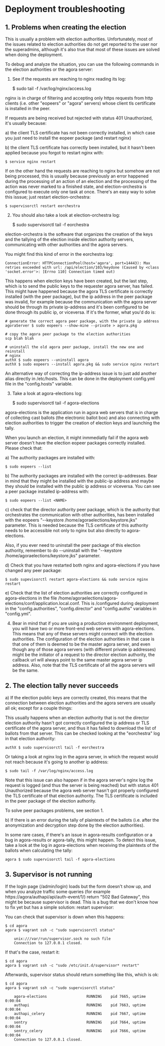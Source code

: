 # Deployment troubleshooting

## 1. Problems when creating the election

This is usually a problem with election authorities. Unfortunately, most of the
issues related to election authorities do not get reported to the user nor the
superadmins, although it's also true that most of these issues are solved when
doing the deployment.

To debug and analyze the situation, you can use the following commands in the
election authorities or the agora server:

1. See if the requests are reaching to nginx reading its log:

    $ sudo tail -f /var/log/nginx/access.log

nginx is in charge of filtering and accepting only https requests from http
clients (i.e. other "eopeers" or "agora" servers) whose client tls certificate
is installed in the peer.

If requests are being received but rejected with status 401 Unauthorized, it's
usually because:

a) the client TLS certificate has not been correctly installed, in which case
you just need to install the eopeer package (and restart nginx)

b) the client TLS certificate has correctly been installed, but it hasn't been
applied because you forgot to restart nginx with:

    $ service nginx restart

If on the other hand the requests are reaching to nginx but somehow are not
being processed, this is usually because previously an error happened during the
processing of an action of an election and the processing of the action was
never marked to a finished state, and election-orchestra is configured to
execute only one task at once. There's an easy way to solve this isssue; just
restart election-orchestra:

    $ supervisorctl restart eorchestra

2. You should also take a look at election-orchestra log:

    $ sudo supervisorctl tail -f eorchestra

election-orchestra is the software that organizes the creation of the keys
and the tallying of the election inside election authority servers,
communicating with other authorities and the agora servers.

You might find this kind of error in the eorchestra log:

    ConnectionError: HTTPConnectionPool(host='agora', port=14443): Max retries exceeded with url: /api/election/103/keydone (Caused by <class 'socket.error'>: [Errno 110] Connection timed out)

This happens when election keys have been created, but the last step, which is
to send the public keys to the requester agora server, has failed. This might
have happened because the agora TLS certificate is correctly installed (with
the peer package), but the ip address in the peer package was invalid, for
example because the communication with the agora server should be through its
private ip-address and it's been configured to be done through its public ip, or
viceversa. If it's the former, what you'd do is:

    # generate the correct agora peer package, with the private ip address
    agoraServer $ sudo eopeers --show-mine --private > agora.pkg

    # copy the agora peer package to the election authorities
    scp blah blah

    # uninstall the old agora peer package, install the new one and reinstall
    # nginx
    authX $ sudo eopeers --uninstall agora
    authX $ sudo eopeers --install agora.pkg && sudo service nginx restart

An alternative way of correcting the ip-address issue is to just add another
alias directly in /etc/hosts. This can be done in the deployment config.yml file
in the "config.hosts" variable.

3. Take a look at agora-elections log:

    $ sudo supervisorctl tail -f agora-elections

agora-elections is the application run in agora web servers that is in charge of
collecting cast ballots (the electronic ballot box) and also connecting with
election authorities to trigger the creation of election keys and launching
the tally.

When you launch an election, it might inmmediatly fail if the agora web server
doesn't have the election eopeer packages correctly installed. Please check
that:

a) The authority packages are installed with:

    $ sudo eopeers --list

b) The authority packages are installed with the correct ip-addresses. Bear in
mind that they might be installed with the public-ip address and maybe they
should be installed with the public ip address or viceversa. You can see a peer
package installed ip-address with:

    $ sudo eopeers --list <NAME>

c) check that the director authority peer package, which is the authority that
orchestrates the communication with other authorities, has been installed with
the eopeers "--keystore /home/agoraelections/keystore.jks" parameter. This is
needed because the TLS certificate of this authority needs to be accessible not
only to nginx but also directly to agora-elections.

Also, if you ever need to uninstall the peer package of this election authority,
remember to do --uninstall with the
"--keystore /home/agoraelections/keystore.jks" parameter.

d) Check that you have restarted both nginx and agora-elections if you have
changed any peer package:

    $ sudo supevisorctl restart agora-elections && sudo service nginx restart

e) Check that the list of election authorities are correctly configured in
agora-elections in the file
/home/agoraelections/agora-elections/conf/application.local.conf. This is
/configured during deployment in the "config.authorities", "config.director" and
"config.auths" variables in "config.yml".

4. Bear in mind that if you are using a production environment deployment, you
will have two or more front-end web servers with agora-elections. This means
that any of these servers might connect with the election authorities. The
configuration of the election authorities in that case is that one of them is
deemed to be the master agora server, and even though any of those agora servers
(with different private ip addresses) might be the initiator of a request to
the director election authority, the callback url will always point to the
same master agora server ip address. Also, note that the TLS certificate of
all the agora servers will be the same.

## 2. The election tally never succeeds

a) If the election public keys are correctly created, this means that the
connection between election authorities and the agora servers are usually all
ok; except for a couple things:

This usually happens when an election authority that is not the director
election authority hasn't got correctly configured the ip address or TLS
certificate of the agora server, and thus it has failed to download the list of
ballots from that server. This can be checked looking at the "eorchestra" log
in that election authority:

    authX $ sudo supervisorctl tail -f eorchestra

Or taking a look at nginx log in the agora server, in which the request would
not reach because it's going to another ip address:

    $ sudo tail -f /var/log/nginx/access.log

Note that this issue can also happen if in the agora server's nginx log the
request is logged (and thus the server is being reached) but with status
401 Unauthorized because the agora web server hasn't got properly configured
the TLS certificate of that election authority. The TLS certificate is included
in the peer package of the election authority.

To solve peer packages problems, see section 1.

b) If there is an error during the tally of plaintexts of the ballots (i.e.
after the anonymization and decryption step done by the election authorities).

In some rare cases, if there's an issue in agora-results configuration or a bug
in agora-results or agora-tally, this might happen. To detect this issue, take
a look at the log in agora-elections when receiving the plaintexts of the
ballots when calculating the tally:

    agora $ sudo supervisorctl tail -f agora-elections

## 3. Supervisor is not running

If the login page (/admin/login) loads but the form doesn't show up, and when
you analyze traffic some queries (for example  https://agora/authapi/api/auth-event/1/) return
"502 Bad Gateway", this might be because supervisor is dead. This is a bug
that we don't know how to fix yet but has a simple solution: restart supervisor:

You can check that supervisor is down when this happens:


    $ cd agora
    agora $ vagrant ssh -c "sudo supervisorctl status"

        unix:///var/run/supervisor.sock no such file
        Connection to 127.0.0.1 closed.

If that's the case, restart it:

    $ cd agora
    agora $ vagrant ssh -c "sudo /etc/init.d/supervisor* restart"

Afterwards, supervisor status should return something like this, which is ok:

    $ cd agora
    agora $ vagrant ssh -c "sudo supervisorctl status"

        agora-elections                  RUNNING    pid 7665, uptime 0:00:04
        authapi                          RUNNING    pid 7663, uptime 0:00:04
        authapi_celery                   RUNNING    pid 7667, uptime 0:00:04
        sentry                           RUNNING    pid 7664, uptime 0:00:04
        sentry_celery                    RUNNING    pid 7666, uptime 0:00:04
        Connection to 127.0.0.1 closed.
